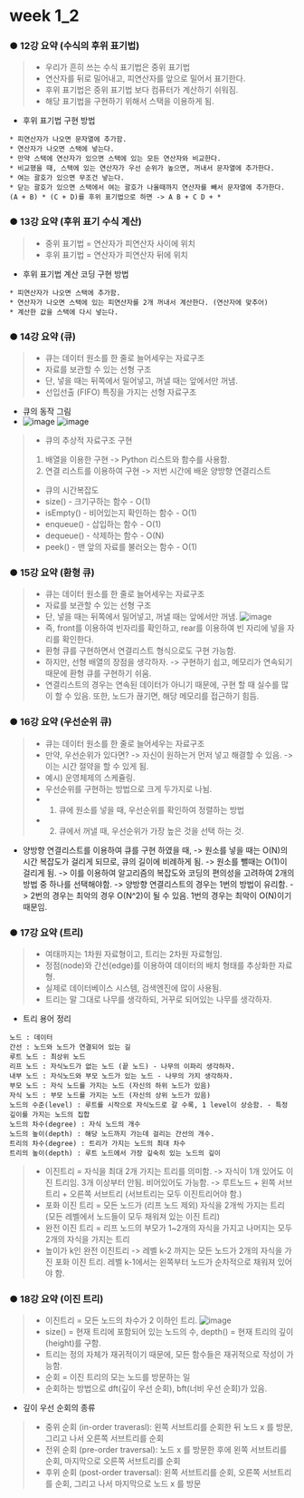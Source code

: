 # week 1_2

### ● 12강 요약 (수식의 후위 표기법)
> * 우리가 흔히 쓰는 수식 표기법은 중위 표기법
> * 연산자를 뒤로 밀어내고, 피연산자를 앞으로 밀어서 표기한다.
> * 후위 표기법은 중위 표기법 보다 컴퓨터가 계산하기 쉬워짐.
> * 해당 표기법을 구현하기 위해서 스택을 이용하게 됨.
* 후위 표기법 구현 방법
```
* 피연산자가 나오면 문자열에 추가함.
* 연산자가 나오면 스택에 넣는다.
* 만약 스택에 연산자가 있으면 스택에 있는 모든 연산자와 비교한다.
* 비교했을 때, 스택에 있는 연산자가 우선 순위가 높으면, 꺼내서 문자열에 추가한다.
* 여는 괄호가 있으면 무조건 넣는다.
* 닫는 괄호가 있으면 스택에서 여는 괄호가 나올때까지 연산자를 빼서 문자열에 추가한다.
(A + B) * (C + D)를 후위 표기법으로 하면 -> A B + C D + *
```
### ● 13강 요약 (후위 표기 수식 계산)
> * 중위 표기법 = 연산자가 피연산자 사이에 위치
> * 후위 표기법 = 연산자가 피연산자 뒤에 위치
* 후위 표기법 계산 코딩 구현 방법
```
* 피연산자가 나오면 스택에 추가함.
* 연산자가 나오면 스택에 있는 피연산자를 2개 꺼내서 계산한다. (연산자에 맞추어)
* 계산한 값을 스택에 다시 넣는다.
```
### ● 14강 요약 (큐)
> * 큐는 데이터 원소를 한 줄로 늘어세우는 자료구조
> * 자료를 보관할 수 있는 선형 구조
> * 단, 넣을 때는 뒤쪽에서 밀어넣고, 꺼낼 때는 앞에서만 꺼냄.
> * 선입선출 (FIFO) 특징을 가지는 선형 자료구조
* 큐의 동작 그림
* ![image](https://user-images.githubusercontent.com/55529455/154265211-95ec3aef-f023-4e79-a4d7-35e6a910edb3.png) ![image](https://user-images.githubusercontent.com/55529455/154265270-55946252-fb53-4de4-a036-8135888638b7.png)
> * 큐의 추상적 자료구조 구현
> 1. 배열을 이용한 구현 -> Python 리스트와 함수를 사용함.
> 2. 연결 리스트를 이용하여 구현 -> 저번 시간에 배운 양방향 연결리스트
> * 큐의 시간복잡도
> * size() - 크기구하는 함수 - O(1)
> * isEmpty() - 비어있는지 확인하는 함수 - O(1)
> * enqueue() - 삽입하는 함수 - O(1)
> * dequeue() - 삭제하는 함수 - O(N)
> * peek() - 맨 앞의 자료를 불러오는 함수 - O(1)

### ● 15강 요약 (환형 큐)
> * 큐는 데이터 원소를 한 줄로 늘어세우는 자료구조
> * 자료를 보관할 수 있는 선형 구조
> * 단, 넣을 때는 뒤쪽에서 밀어넣고, 꺼낼 때는 앞에서만 꺼냄.
![image](https://user-images.githubusercontent.com/55529455/154473156-51d3b375-94b7-4d04-b471-e5e3ed55a374.png)
> * 즉, front를 이용하여 빈자리를 확인하고, rear를 이용하여 빈 자리에 넣을 자리를 확인한다.
> * 환형 큐를 구현하면서 연결리스트 형식으로도 구현 가능함.
> * 하지만, 선형 배열의 장점을 생각하자. -> 구현하기 쉽고, 메모리가 연속되기 때문에 환형 큐를 구현하기 쉬움.
> * 연결리스트의 경우는 연속된 데이터가 아니기 때문에, 구현 할 때 실수를 많이 할 수 있음. 또한, 노드가 끊기면, 해당 메모리를 접근하기 힘듬.

### ● 16강 요약 (우선순위 큐)
> * 큐는 데이터 원소를 한 줄로 늘어세우는 자료구조
> * 만약, 우선순위가 있다면? -> 자신이 원하는거 먼저 넣고 해결할 수 있음. -> 이는 시간 절약을 할 수 있게 됨.
> * 예시) 운영체제의 스케쥴링.
> * 우선순위를 구현하는 방법으로 크게 두가지로 나뉨.
> * 1. 큐에 원소를 넣을 때, 우선순위를 확인하여 정렬하는 방법
> * 2. 큐에서 꺼낼 때, 우선순위가 가장 높은 것을 선택 하는 것.
* 양방향 연결리스트를 이용하여 큐를 구현 하였을 때,
-> 원소를 넣을 때는 O(N)의 시간 복잡도가 걸리게 되므로, 큐의 길이에 비례하게 됨.
-> 원소를 뺄때는 O(1)이 걸리게 됨.
-> 이를 이용하여 알고리즘의 복잡도와 코딩의 편의성을 고려하여 2개의 방법 중 하나를 선택해야함.
-> 양방향 연결리스트의 경우는 1번의 방법이 유리함. -> 2번의 경우는 최악의 경우 O(N^2)이 될 수 있음. 1번의 경우는 최악이 O(N)이기 때문임.

### ● 17강 요약 (트리)
> * 여태까지는 1차원 자료형이고, 트리는 2차원 자료형임.
> * 정점(node)와 간선(edge)를 이용하여 데이터의 배치 형태를 추상화한 자료형.
> * 실제로 데이터베이스 시스템, 검색엔진에 많이 사용됨.
> * 트리는 말 그대로 나무를 생각하되, 거꾸로 되어있는 나무를 생각하자.
* 트리 용어 정리
```
노드 : 데이터
간선 : 노드와 노드가 연결되어 있는 길
루트 노드 : 최상위 노드
리프 노드 : 자식노드가 없는 노드 (끝 노드) - 나무의 이파리 생각하자.
내부 노드 : 자식노드와 부모 노드가 있는 노드 - 나무의 가지 생각하자.
부모 노드 : 자식 노드를 가지는 노드 (자신의 하위 노드가 있음)
자식 노드 : 부모 노드를 가지는 노드 (자신의 상위 노드가 있음)
노드의 수준(level) : 루트를 시작으로 자식노드로 갈 수록, 1 level이 상승함. - 특정 깊이를 가지는 노드의 집합
노드의 차수(degree) : 자식 노드의 개수
노드의 높이(depth) : 해당 노드까지 가는데 걸리는 간선의 개수.
트리의 차수(degree) : 트리가 가지는 노드의 최대 차수
트리의 높이(depth) : 루트 노드에서 가장 깊숙히 있는 노드의 깊이
```
> * 이진트리 = 자식을 최대 2개 가지는 트리를 의미함. -> 자식이 1개 있어도 이진 트리임. 3개 이상부터 안됨. 비어있어도 가능함.
> -> 루트노드 + 왼쪽 서브트리 + 오른쪽 서브트리 (서브트리는 모두 이진트리어야 함.)
> * 포화 이진 트리 = 모든 노드가 (리프 노드 제외) 자식을 2개씩 가지는 트리 (모든 레벨에서 노드들이 모두 채워져 있는 이진 트리)
> * 완전 이진 트리 = 리프 노드의 부모가 1~2개의 자식을 가지고 나머지는 모두 2개의 자식을 가지는 트리
> * 높이가 k인 완전 이진트리
> -> 레벨 k-2 까지는 모든 노드가 2개의 자식을 가진 포화 이진 트리. 레벨 k-1에서는 왼쪽부터 노드가 순차적으로 채워져 있어야 함.

### ● 18강 요약 (이진 트리)
> * 이진트리 = 모든 노드의 차수가 2 이하인 트리.
> ![image](https://user-images.githubusercontent.com/55529455/154479648-57a6bca1-ca3c-4636-b7a0-d2526347943c.png)
> * size() = 현재 트리에 포함되어 있는 노드의 수, depth() = 현재 트리의 깊이 (height)를 구함.
> * 트리는 정의 자체가 재귀적이기 때문에, 모든 함수들은 재귀적으로 작성이 가능함.
> * 순회 = 이진 트리의 모는 노드를 방문하는 일
> * 순회하는 방법으로 dft(깊이 우선 순회), bft(너비 우선 순회)가 있음.
* 깊이 우선 순회의 종류
> * 중위 순회 (in-order traverasl): 왼쪽 서브트리를 순회한 뒤 노드 x 를 방문, 그리고 나서 오른쪽 서브트리를 순회
> * 전위 순회 (pre-order traversal): 노드 x 를 방문한 후에 왼쪽 서브트리를 순회, 마지막으로 오른쪽 서브트리를 순회
> * 후위 순회 (post-order traversal): 왼쪽 서브트리를 순회, 오른쪽 서브트리를 순회, 그리고 나서 마지막으로 노드 x 를 방문
